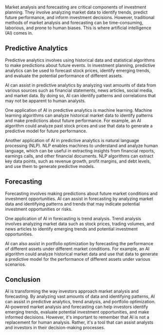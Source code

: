 
Market analysis and forecasting are critical components of investment planning. They involve analyzing market data to identify trends, predict future performance, and inform investment decisions. However, traditional methods of market analysis and forecasting can be time-consuming, laborious, and prone to human biases. This is where artificial intelligence (AI) comes in.

Predictive Analytics
--------------------

Predictive analytics involves using historical data and statistical algorithms to make predictions about future events. In investment planning, predictive analytics can be used to forecast stock prices, identify emerging trends, and evaluate the potential performance of different assets.

AI can assist in predictive analytics by analyzing vast amounts of data from various sources such as financial statements, news articles, social media, and market data. By doing so, AI can identify patterns and correlations that may not be apparent to human analysts.

One application of AI in predictive analytics is machine learning. Machine learning algorithms can analyze historical market data to identify patterns and make predictions about future performance. For example, an AI algorithm could analyze past stock prices and use that data to generate a predictive model for future performance.

Another application of AI in predictive analytics is natural language processing (NLP). NLP enables machines to understand and analyze human language, which can be useful in extracting insights from financial reports, earnings calls, and other financial documents. NLP algorithms can extract key data points, such as revenue growth, profit margins, and debt levels, and use them to generate predictive models.

Forecasting
-----------

Forecasting involves making predictions about future market conditions and investment opportunities. AI can assist in forecasting by analyzing market data and identifying patterns and trends that may indicate potential investment opportunities or risks.

One application of AI in forecasting is trend analysis. Trend analysis involves analyzing market data such as stock prices, trading volumes, and news articles to identify emerging trends and potential investment opportunities.

AI can also assist in portfolio optimization by forecasting the performance of different assets under different market conditions. For example, an AI algorithm could analyze historical market data and use that data to generate a predictive model for the performance of different assets under various scenarios.

Conclusion
----------

AI is transforming the way investors approach market analysis and forecasting. By analyzing vast amounts of data and identifying patterns, AI can assist in predictive analytics, trend analysis, and portfolio optimization. AI-powered market analysis and forecasting can help investors identify emerging trends, evaluate potential investment opportunities, and make informed decisions. However, it's important to remember that AI is not a replacement for human analysis. Rather, it's a tool that can assist analysts and investors in their decision-making processes.
